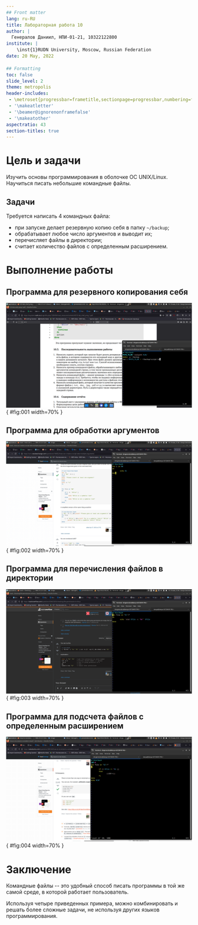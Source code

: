 ```yaml
---
## Front matter
lang: ru-RU
title: Лабораторная работа 10
author: |
  Генералов Даниил, НПИ-01-21, 10322122800
institute: |
	\inst{1}RUDN University, Moscow, Russian Federation
date: 20 May, 2022

## Formatting
toc: false
slide_level: 2
theme: metropolis
header-includes: 
 - \metroset{progressbar=frametitle,sectionpage=progressbar,numbering=fraction}
 - '\makeatletter'
 - '\beamer@ignorenonframefalse'
 - '\makeatother'
aspectratio: 43
section-titles: true
---
```


# Цель и задачи

Изучить основы программирования в оболочке ОС UNIX/Linux. Научиться писать небольшие командные файлы.

## Задачи

Требуется написать 4 командных файла:

- при запуске делает резервную копию себя в папку `~/backup`;
- обрабатывает любое число аргументов и выводит их;
- перечисляет файлы в директории;
- считает количество файлов с определенным расширением.

# Выполнение работы

## Программа для резервного копирования себя

![Резервное копирование себя](../report/image/Screenshot_1.png){ #fig:001 width=70% }

## Программа для обработки аргументов

![Обработка аргументов](../report/image/Screenshot_3.png){ #fig:002 width=70% }

## Программа для перечисления файлов в директории

![Перечисление файлов в директории](../report/image/Screenshot_5.png){ #fig:003 width=70% }


## Программа для подсчета файлов с определенным расширением

![Подсчет файлов с определенным расширением](../report/image/Screenshot_7.png){ #fig:004 width=70% }

# Заключение

Командные файлы -- это удобный способ писать программы в той же самой среде, в которой работает пользователь.

Используя четыре приведенных примера, можно комбинировать и решать более сложные задачи, не используя других языков программирования.